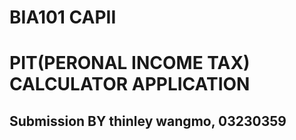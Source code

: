 # BIA101 CAPII 
# PIT(PERONAL INCOME TAX) CALCULATOR APPLICATION 

## Submission BY thinley wangmo, 03230359
